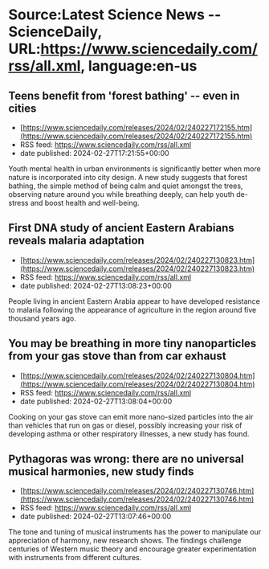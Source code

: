 # Source:Latest Science News -- ScienceDaily, URL:https://www.sciencedaily.com/rss/all.xml, language:en-us

## Teens benefit from 'forest bathing' -- even in cities
 - [https://www.sciencedaily.com/releases/2024/02/240227172155.htm](https://www.sciencedaily.com/releases/2024/02/240227172155.htm)
 - RSS feed: https://www.sciencedaily.com/rss/all.xml
 - date published: 2024-02-27T17:21:55+00:00

Youth mental health in urban environments is significantly better when more nature is incorporated into city design. A new study suggests that forest bathing, the simple method of being calm and quiet amongst the trees, observing nature around you while breathing deeply, can help youth de-stress and boost health and well-being.

## First DNA study of ancient Eastern Arabians reveals malaria adaptation
 - [https://www.sciencedaily.com/releases/2024/02/240227130823.htm](https://www.sciencedaily.com/releases/2024/02/240227130823.htm)
 - RSS feed: https://www.sciencedaily.com/rss/all.xml
 - date published: 2024-02-27T13:08:23+00:00

People living in ancient Eastern Arabia appear to have developed resistance to malaria following the appearance of agriculture in the region around five thousand years ago.

## You may be breathing in more tiny nanoparticles from your gas stove than from car exhaust
 - [https://www.sciencedaily.com/releases/2024/02/240227130804.htm](https://www.sciencedaily.com/releases/2024/02/240227130804.htm)
 - RSS feed: https://www.sciencedaily.com/rss/all.xml
 - date published: 2024-02-27T13:08:04+00:00

Cooking on your gas stove can emit more nano-sized particles into the air than vehicles that run on gas or diesel, possibly increasing your risk of developing asthma or other respiratory illnesses, a new study has found.

## Pythagoras was wrong: there are no universal musical harmonies, new study finds
 - [https://www.sciencedaily.com/releases/2024/02/240227130746.htm](https://www.sciencedaily.com/releases/2024/02/240227130746.htm)
 - RSS feed: https://www.sciencedaily.com/rss/all.xml
 - date published: 2024-02-27T13:07:46+00:00

The tone and tuning of musical instruments has the power to manipulate our appreciation of harmony, new research shows. The findings challenge centuries of Western music theory and encourage greater experimentation with instruments from different cultures.

